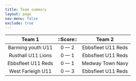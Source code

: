 ```yaml
---
title: Team summary
layout: page
nav-menu: false
exclude: true
---
```




|       Team 1       |  ::Score::  |       Team 2       |
|:------------------:|:-----------:|:------------------:|
| Barming youth U11  | 0 &mdash; 2 | Ebbsfleet U11 Reds |
| Rusthall U11 Lions | 0 &mdash; 1 | Ebbsfleet U11 Reds |
| Ebbsfleet U11 Reds | 0 &mdash; 1 |  Medway Town Navy  |
| West Farleigh U11  | 0 &mdash; 3 | Ebbsfleet U11 Reds |

 <br /><br /><br />